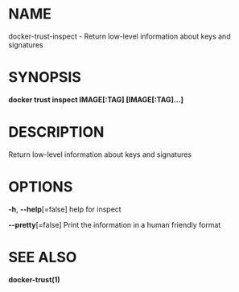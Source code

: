 # NAME

docker-trust-inspect - Return low-level information about keys and signatures

# SYNOPSIS

**docker trust inspect IMAGE\[:TAG\] \[IMAGE\[:TAG\]...\]**

# DESCRIPTION

Return low-level information about keys and signatures

# OPTIONS

**-h**, **--help**\[=false\] help for inspect

**--pretty**\[=false\] Print the information in a human friendly format

# SEE ALSO

**docker-trust(1)**
